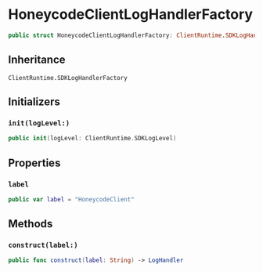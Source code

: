# HoneycodeClientLogHandlerFactory

``` swift
public struct HoneycodeClientLogHandlerFactory: ClientRuntime.SDKLogHandlerFactory 
```

## Inheritance

`ClientRuntime.SDKLogHandlerFactory`

## Initializers

### `init(logLevel:)`

``` swift
public init(logLevel: ClientRuntime.SDKLogLevel) 
```

## Properties

### `label`

``` swift
public var label = "HoneycodeClient"
```

## Methods

### `construct(label:)`

``` swift
public func construct(label: String) -> LogHandler 
```
